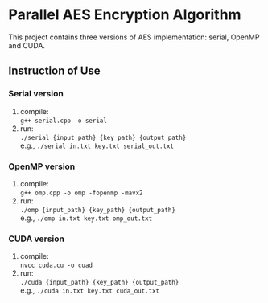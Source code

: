 # Parallel AES Encryption Algorithm
This project contains three versions of AES implementation: serial, OpenMP and CUDA.

## Instruction of Use
### Serial version  
1. compile:  
`g++ serial.cpp -o serial`  
2. run:  
`./serial {input_path} {key_path} {output_path}`  
e.g., `./serial in.txt key.txt serial_out.txt` 

### OpenMP version  
1. compile:  
`g++ omp.cpp -o omp -fopenmp -mavx2`  
2. run:  
`./omp {input_path} {key_path} {output_path}`  
e.g., `./omp in.txt key.txt omp_out.txt`

### CUDA version  
1. compile:  
`nvcc cuda.cu -o cuad`  
2. run:  
`./cuda {input_path} {key_path} {output_path}`  
e.g., `./cuda in.txt key.txt cuda_out.txt` 